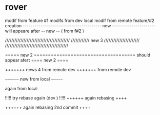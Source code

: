 # rover
modif from feature #1
modifs from dev local
modif from remote
feature/#2 creation
---------------------------------------- new ----------------------
will appeare after -- new -- ( from f#2 )

//////////////////////////////////////////
//////////// new 3 ///////////////////////
/////////////////////////////////////////

===== new 2 ====================================
should appear afert ==== new 2 ====

+++++++ news 4 from remote dev +++++++ 
from remote dev

------- new from local ------

again from local

!!!!! try rebase again (dev ) !!!!!
++++++ again rebasing ++++ 

++++++ again rebasing  2nd commit ++++ 
